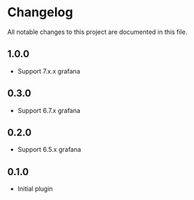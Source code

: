 # Changelog

All notable changes to this project are documented in this file.

## 1.0.0

- Support 7.x.x grafana

## 0.3.0

- Support 6.7.x grafana

## 0.2.0

- Support 6.5.x grafana

## 0.1.0

- Initial plugin
